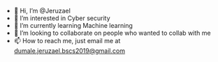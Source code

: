 - 👋 Hi, I’m @Jeruzael
- 👀 I’m interested in Cyber security
- 🌱 I’m currently learning Machine learning
- 💞️ I’m looking to collaborate on people who wanted to collab with me
- 📫 How to reach me, just email me at dumale.jeruzael.bscs2019@gmail.com

<!---
Jeruzael/Jeruzael is a ✨ special ✨ repository because its `README.md` (this file) appears on your GitHub profile.
You can click the Preview link to take a look at your changes.
--->
